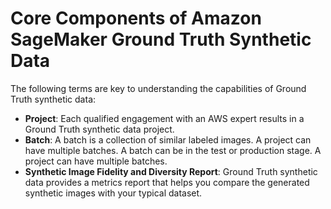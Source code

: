 # Core Components of Amazon SageMaker Ground Truth Synthetic Data<a name="gts-getting-started-core-components"></a>

The following terms are key to understanding the capabilities of Ground Truth synthetic data:
+ **Project**: Each qualified engagement with an AWS expert results in a Ground Truth synthetic data project\.
+ **Batch**: A batch is a collection of similar labeled images\. A project can have multiple batches\. A batch can be in the test or production stage\. A project can have multiple batches\.
+ **Synthetic Image Fidelity and Diversity Report**: Ground Truth synthetic data provides a metrics report that helps you compare the generated synthetic images with your typical dataset\.